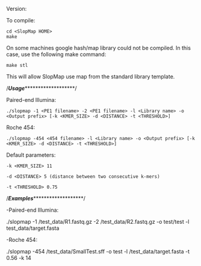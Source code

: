 Version: 

To compile: 

	cd <SlopMap HOME>
	make

On some machines google hash/map library could not be compiled. In this case, use the following make command:

	make stl

This will allow SlopMap use map from the standard library template.

/***********************************************Usage******************************************************************/

Paired-end Illumina:

	./slopmap -1 <PE1 filename> -2 <PE1 filename> -l <Library name> -o <Output prefix> [-k <KMER_SIZE> -d <DISTANCE> -t <THRESHOLD>]


Roche 454:

	./slopmap -454 <454 filename> -l <Library name> -o <Output prefix> [-k <KMER_SIZE> -d <DISTANCE> -t <THRESHOLD>]


Default parameters:

	-k <KMER_SIZE> 11

	-d <DISTANCE> 5 (distance between two consecutive k-mers)

	-t <THRESHOLD> 0.75


/***********************************************Examples******************************************************************/

-Paired-end Illumina:

./slopmap -1 <SlopMap HOME>/test_data/R1.fastq.gz -2 <SlopMap HOME>/test_data/R2.fastq.gz -o test/test -l test_data/target.fasta


-Roche 454:

./slopmap -454 <SlopMap HOME>/test_data/SmallTest.sff -o test -l <SlopMap HOME>/test_data/target.fasta -t 0.56 -k 14



